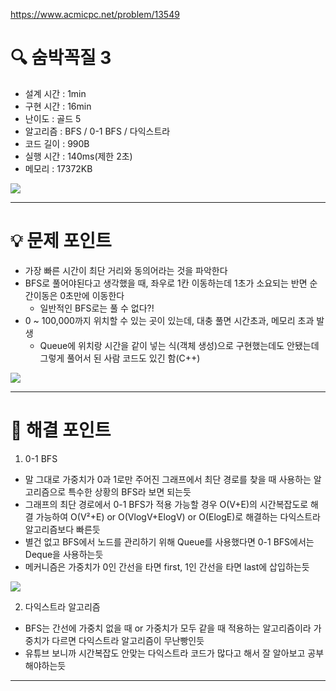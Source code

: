 https://www.acmicpc.net/problem/13549



# 🔍 숨박꼭질 3
- 설계 시간 : 1min
- 구현 시간 : 16min
- 난이도 : 골드 5
- 알고리즘 : BFS / 0-1 BFS / 다익스트라
- 코드 길이 : 990B
- 실행 시간 : 140ms(제한 2초)
- 메모리 : 17372KB

<img src="./assets/사진1.jpg">

------------------------------

# 💡 문제 포인트

- 가장 빠른 시간이 최단 거리와 동의어라는 것을 파악한다
- BFS로 풀어야된다고 생각했을 때, 좌우로 1칸 이동하는데 1초가 소요되는 반면 순간이동은 0초만에 이동한다
  - 일반적인 BFS로는 풀 수 없다?!
- 0 ~ 100,000까지 위치할 수 있는 곳이 있는데, 대충 풀면 시간초과, 메모리 초과 발생
  - Queue에 위치랑 시간을 같이 넣는 식(객체 생성)으로 구현했는데도 안됐는데 그렇게 풀어서 된 사람 코드도 있긴 함(C++)
<img src="./assets/사진2.jpg">

------------------------------

# 🧠 해결 포인트

1. 0-1 BFS
- 말 그대로 가중치가 0과 1로만 주어진 그래프에서 최단 경로를 찾을 때 사용하는 알고리즘으로 특수한 상황의 BFS라 보면 되는듯
- 그래프의 최단 경로에서 0-1 BFS가 적용 가능할 경우 O(V+E)의 시간복잡도로 해결 가능하여 O(V²+E) or O(VlogV+ElogV) or O(ElogE)로 해결하는 다익스트라 알고리즘보다 빠른듯
- 별건 없고 BFS에서 노드를 관리하기 위해 Queue를 사용했다면 0-1 BFS에서는 Deque을 사용하는듯
- 메커니즘은 가중치가 0인 간선을 타면 first, 1인 간선을 타면 last에 삽입하는듯
<img src="./assets/사진3.jpg">

2. 다익스트라 알고리즘
- BFS는 간선에 가중치 없을 때 or 가중치가 모두 같을 때 적용하는 알고리즘이라 가중치가 다르면 다익스트라 알고리즘이 무난빵인듯
- 유튜브 보니까 시간복잡도 안맞는 다익스트라 코드가 많다고 해서 잘 알아보고 공부해야하는듯

------------------------------

